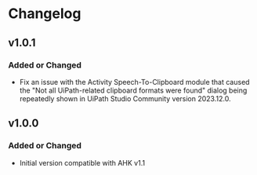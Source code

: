 # Changelog

## v1.0.1

### Added or Changed
- Fix an issue with the Activity Speech-To-Clipboard module that caused the "Not all UiPath-related clipboard formats were found" dialog being repeatedly shown in UiPath Studio Community version 2023.12.0.

## v1.0.0

### Added or Changed
- Initial version compatible with AHK v1.1

<!-- 
### Removed

- Some packages/libraries from acknowledgements I no longer use
-->